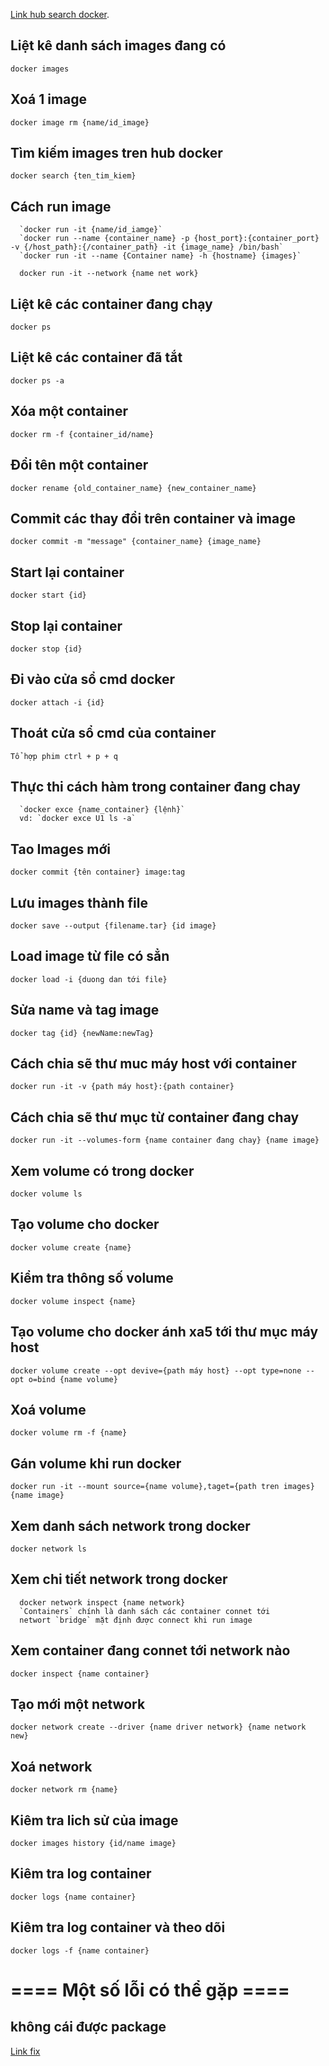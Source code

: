 [Link hub search docker](https://hub.docker.com).

## Liệt kê danh sách images đang có
  `docker images`

## Xoá 1 image
  `docker image rm {name/id_image}`

## Tìm kiếm images tren hub docker
  `docker search {ten_tim_kiem}`

## Cách run image
```
  `docker run -it {name/id_iamge}`
  `docker run --name {container_name} -p {host_port}:{container_port} -v {/host_path}:{/container_path} -it {image_name} /bin/bash`
  `docker run -it --name {Container name} -h {hostname} {images}`

  docker run -it --network {name net work}
```
## Liệt kê các container đang chạy
  `docker ps`

## Liệt kê các container đã tắt
  `docker ps -a`

## Xóa một container
  `docker rm -f {container_id/name}`

## Đổi tên một container
  `docker rename {old_container_name} {new_container_name}`

## Commit các thay đổi trên container và image
  `docker commit -m "message" {container_name} {image_name}`

## Start lại container
  `docker start {id}`

## Stop lại container
  `docker stop {id}`

## Đi vào cửa sổ cmd docker
  `docker attach -i {id}`


## Thoát cửa sổ cmd của container
  `Tổ hợp phim ctrl + p + q`

## Thực thi cách hàm trong container đang chay
  ```
    `docker exce {name_container} {lệnh}`
    vd: `docker exce U1 ls -a`
  ```

## Tao Images mới
  `docker commit {tên container} image:tag`

## Lưu images thành file
  `docker save --output {filename.tar} {id image}`

## Load image từ file có sẳn
  `docker load -i {duong dan tới file}`

## Sửa name và tag image
  `docker tag {id} {newName:newTag}`

## Cách chia sẽ thư muc máy host với container
  `docker run -it -v {path máy host}:{path container}`

## Cách chia sẽ thư mục từ container đang chay
  `docker run -it --volumes-form {name container đang chay} {name image}`

## Xem volume có trong docker
  `docker volume ls`

## Tạo volume cho docker
  `docker volume create {name}`

## Kiểm tra thông số volume
  `docker volume inspect {name}`

## Tạo volume cho docker ánh xa5 tới thư mục máy host
  `docker volume create --opt devive={path máy host} --opt type=none --opt o=bind {name volume}`

## Xoá volume
`docker volume rm -f {name}`


## Gán volume khi run docker
`docker run -it --mount source={name volume},taget={path tren images} {name image}`


## Xem danh sách network trong docker
`docker network ls`

## Xem chi tiết network trong docker
```
  docker network inspect {name network}
  `Containers` chính là danh sách các container connet tới
  networt `bridge` mặt định được connect khi run image
```


## Xem container đang connet tới network nào
  `docker inspect {name container}`


## Tạo mới một network
  `docker network create --driver {name driver network} {name network new}`

## Xoá network
  `docker network rm {name}`

## Kiêm tra lich sử của image
  `docker images history {id/name image}`

## Kiêm tra log container
  `docker logs {name container}`

## Kiêm tra log container và theo dõi
  `docker logs -f {name container}`








# ==== Một số lỗi có thể gặp ====

## không cái được package
  [Link fix](https://unix.stackexchange.com/questions/336392/e-unable-to-locate-package-vim-on-debian-jessie-simplified-docker-container)
